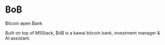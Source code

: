 # ₿o₿
₿itcoin øpen ₿ank

Built on top of M5Stack, ₿ö₿ is a kawai bitcoin bank, investment manager & AI assistant. 
